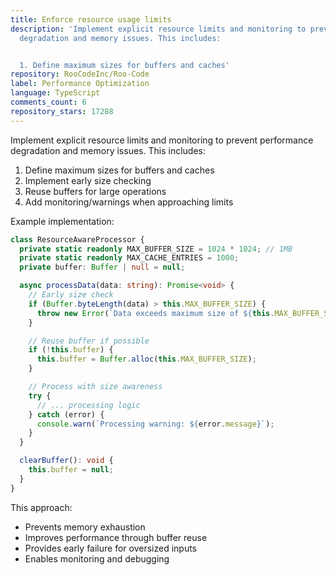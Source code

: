 ```yaml
---
title: Enforce resource usage limits
description: 'Implement explicit resource limits and monitoring to prevent performance
  degradation and memory issues. This includes:


  1. Define maximum sizes for buffers and caches'
repository: RooCodeInc/Roo-Code
label: Performance Optimization
language: TypeScript
comments_count: 6
repository_stars: 17288
---
```


Implement explicit resource limits and monitoring to prevent performance degradation and memory issues. This includes:

1. Define maximum sizes for buffers and caches
2. Implement early size checking
3. Reuse buffers for large operations
4. Add monitoring/warnings when approaching limits

Example implementation:
```typescript
class ResourceAwareProcessor {
  private static readonly MAX_BUFFER_SIZE = 1024 * 1024; // 1MB
  private static readonly MAX_CACHE_ENTRIES = 1000;
  private buffer: Buffer | null = null;

  async processData(data: string): Promise<void> {
    // Early size check
    if (Buffer.byteLength(data) > this.MAX_BUFFER_SIZE) {
      throw new Error(`Data exceeds maximum size of ${this.MAX_BUFFER_SIZE} bytes`);
    }

    // Reuse buffer if possible
    if (!this.buffer) {
      this.buffer = Buffer.alloc(this.MAX_BUFFER_SIZE);
    }

    // Process with size awareness
    try {
      // ... processing logic
    } catch (error) {
      console.warn(`Processing warning: ${error.message}`);
    }
  }

  clearBuffer(): void {
    this.buffer = null;
  }
}
```

This approach:
- Prevents memory exhaustion
- Improves performance through buffer reuse
- Provides early failure for oversized inputs
- Enables monitoring and debugging